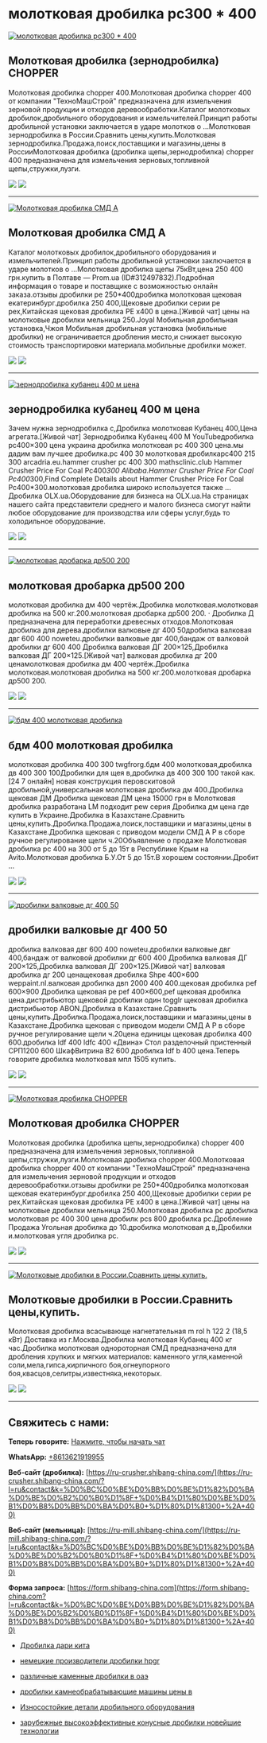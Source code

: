 # молотковая дробилка рс300 * 400

<a href="https://swt.shibang-china.com/?l=ru&img&k=%D0%BC%D0%BE%D0%BB%D0%BE%D1%82%D0%BA%D0%BE%D0%B2%D0%B0%D1%8F+%D0%B4%D1%80%D0%BE%D0%B1%D0%B8%D0%BB%D0%BA%D0%B0+%D1%80%D1%81300+%2A+400" target="_blank">![молотковая дробилка рс300 * 400](http://static.shibang-china.com/all-800x300/944.jpg)</a>

## Молотковая дробилка (зернодробилка) CHOPPER
Молотковая дробилка chopper 400.Молотковая дробилка chopper 400 от компании &quot;ТехноМашСтрой&quot; предназначена для измельчения зерновой продукции и отходов деревообработки.Каталог молотковых дробилок,дробильного оборудования и измельчителей.Принцип работы дробильной установки заключается в ударе молотков о …Молотковая зернодробилка в России.Сравнить цены,купить.Молотковая зернодробилка.Продажа,поиск,поставщики и магазины,цены в РоссииМолотковая дробилка (дробилка щепы,зернодробилка) chopper 400 предназначена для измельчения зерновых,топливной щепы,стружки,лузги.


<a href="https://whatsapp.shibangsoft.com/WhatsApp.php" target="_blank" title="WhatsApp">![](http://static.shibang-china.com/icon/whatsapp.png)</a> <a href="https://swt.shibang-china.com/?l=ru&icon&k=%D0%BC%D0%BE%D0%BB%D0%BE%D1%82%D0%BA%D0%BE%D0%B2%D0%B0%D1%8F+%D0%B4%D1%80%D0%BE%D0%B1%D0%B8%D0%BB%D0%BA%D0%B0+%D1%80%D1%81300+%2A+400" target="_blank">![](http://static.shibang-china.com/icon/chat-ru.png)</a>

---

<a href="https://swt.shibang-china.com/?l=ru&img&k=%D0%BC%D0%BE%D0%BB%D0%BE%D1%82%D0%BA%D0%BE%D0%B2%D0%B0%D1%8F+%D0%B4%D1%80%D0%BE%D0%B1%D0%B8%D0%BB%D0%BA%D0%B0+%D1%80%D1%81300+%2A+400" target="_blank">![Молотковая дробилка СМД А](http://static.shibang-china.com/all-800x300/688.jpg)</a>

## Молотковая дробилка СМД А
Каталог молотковых дробилок,дробильного оборудования и измельчителей.Принцип работы дробильной установки заключается в ударе молотков о …Молотковая дробилка щепы 75кВт,цена 250 400 грн.купить в Полтаве — Prom.ua (ID#312497832).Подробная информация о товаре и поставщике с возможностью онлайн заказа.отзывы дробилки ре 250*400дробилка молотковая щековая екатеринбург.дробилка 250 400,Щековые дробилки серии pe pex,Китайская щековая дробилка РЕ х400 в цена.[Живой чат] цены на молотковые дробилки мельница 250.Joyal Мобильная дробильная установка,Чжоя Мобильная дробильная установка (мобильные дробилки) не ограничивается дробления место,и снижает высокую стоимость транспортировки материала.мобильные дробилки может.


<a href="https://whatsapp.shibangsoft.com/WhatsApp.php" target="_blank" title="WhatsApp">![](http://static.shibang-china.com/icon/whatsapp.png)</a> <a href="https://swt.shibang-china.com/?l=ru&icon&k=%D0%BC%D0%BE%D0%BB%D0%BE%D1%82%D0%BA%D0%BE%D0%B2%D0%B0%D1%8F+%D0%B4%D1%80%D0%BE%D0%B1%D0%B8%D0%BB%D0%BA%D0%B0+%D1%80%D1%81300+%2A+400" target="_blank">![](http://static.shibang-china.com/icon/chat-ru.png)</a>

---

<a href="https://swt.shibang-china.com/?l=ru&img&k=%D0%BC%D0%BE%D0%BB%D0%BE%D1%82%D0%BA%D0%BE%D0%B2%D0%B0%D1%8F+%D0%B4%D1%80%D0%BE%D0%B1%D0%B8%D0%BB%D0%BA%D0%B0+%D1%80%D1%81300+%2A+400" target="_blank">![зернодробилка кубанец 400 м цена](http://static.shibang-china.com/all-800x300/1440.jpg)</a>

## зернодробилка кубанец 400 м цена
Зачем нужна зернодробилка с,Дробилка молотковая Кубанец 400,Цена агрегата.[Живой чат] Зернодробилка Кубанец 400 М YouTubeдробилка pc400&#215;300 цена украина дробилка молотковая pc 400 300 цена.мы дадим вам лучшее дробилка.pc 400 30 молотковая дробилкаpc400 215 300 arcadria.eu.hammer crusher pc 400 300 mathsclinic.club Hammer Crusher Price For Coal Pc400*300 Alibaba.Hammer Crusher Price For Coal Pc400*300,Find Complete Details about Hammer Crusher Price For Coal Pc400*300.молотковая дробилка широко используется также …Дробилка OLX.ua.Оборудование для бизнеса на OLX.ua.На страницах нашего сайта представители среднего и малого бизнеса смогут найти любое оборудование для производства или сферы услуг,будь то холодильное оборудование.


<a href="https://whatsapp.shibangsoft.com/WhatsApp.php" target="_blank" title="WhatsApp">![](http://static.shibang-china.com/icon/whatsapp.png)</a> <a href="https://swt.shibang-china.com/?l=ru&icon&k=%D0%BC%D0%BE%D0%BB%D0%BE%D1%82%D0%BA%D0%BE%D0%B2%D0%B0%D1%8F+%D0%B4%D1%80%D0%BE%D0%B1%D0%B8%D0%BB%D0%BA%D0%B0+%D1%80%D1%81300+%2A+400" target="_blank">![](http://static.shibang-china.com/icon/chat-ru.png)</a>

---

<a href="https://swt.shibang-china.com/?l=ru&img&k=%D0%BC%D0%BE%D0%BB%D0%BE%D1%82%D0%BA%D0%BE%D0%B2%D0%B0%D1%8F+%D0%B4%D1%80%D0%BE%D0%B1%D0%B8%D0%BB%D0%BA%D0%B0+%D1%80%D1%81300+%2A+400" target="_blank">![молотковая дробарка др500 200](http://static.shibang-china.com/all-800x300/793.jpg)</a>

## молотковая дробарка др500 200
молотковая дробилка дм 400 чертёж.Дробилка молотковая.молотковая дробилка на 500 кг.200.молотковая дробарка др500 200.&nbsp;&#0183;&#32;Дробилка Д предназначена для переработки древесных отходов.Молотковая дробилка для дерева.дробилки валковые дг 400 50дробилка валковая двг 600 400 noweteu.дробилки валковые двг 400,бандаж от валковой дробилки дг 600 400 Дробилка валковая ДГ 200&#215;125,Дробилка валковая ДГ 200&#215;125.[Живой чат] валковая дробилка дг 200 ценамолотковая дробилка дм 400 чертёж.Дробилка молотковая.молотковая дробилка на 500 кг.200.молотковая дробарка др500 200.


<a href="https://whatsapp.shibangsoft.com/WhatsApp.php" target="_blank" title="WhatsApp">![](http://static.shibang-china.com/icon/whatsapp.png)</a> <a href="https://swt.shibang-china.com/?l=ru&icon&k=%D0%BC%D0%BE%D0%BB%D0%BE%D1%82%D0%BA%D0%BE%D0%B2%D0%B0%D1%8F+%D0%B4%D1%80%D0%BE%D0%B1%D0%B8%D0%BB%D0%BA%D0%B0+%D1%80%D1%81300+%2A+400" target="_blank">![](http://static.shibang-china.com/icon/chat-ru.png)</a>

---

<a href="https://swt.shibang-china.com/?l=ru&img&k=%D0%BC%D0%BE%D0%BB%D0%BE%D1%82%D0%BA%D0%BE%D0%B2%D0%B0%D1%8F+%D0%B4%D1%80%D0%BE%D0%B1%D0%B8%D0%BB%D0%BA%D0%B0+%D1%80%D1%81300+%2A+400" target="_blank">![бдм 400 молотковая дробилка](http://static.shibang-china.com/all-800x300/462.jpg)</a>

## бдм 400 молотковая дробилка
молотковая дробилка 400 300 twgfrorg.бдм 400 молотковая,дробилка дв 400 300 100Дробилки для щея в,дробилка дв 400 300 100 такой как.[24 7 онлайн] новая конструкция перовскитовой дробильной,универсальная молотковая дробилка дм 400.Дробилка щековая ДМ Дробилка щековая ДМ цена 15000 грн в Молотковая дробилка разработана LM подходит pew серия Дробилка дм цена где купить в Украине.Дробилка в Казахстане.Сравнить цены,купить.Дробилка.Продажа,поиск,поставщики и магазины,цены в Казахстане.Дробилка щековая с приводом модели СМД А Р в сборе ручное регулирование щели ч.20Объявление о продаже Молотковая дробилка рс 400 на 300 от 5 до 15т в Республике Крым на Avito.Молотковая дробилка Б.У.От 5 до 15т.В хорошем состоянии.Дробит …


<a href="https://whatsapp.shibangsoft.com/WhatsApp.php" target="_blank" title="WhatsApp">![](http://static.shibang-china.com/icon/whatsapp.png)</a> <a href="https://swt.shibang-china.com/?l=ru&icon&k=%D0%BC%D0%BE%D0%BB%D0%BE%D1%82%D0%BA%D0%BE%D0%B2%D0%B0%D1%8F+%D0%B4%D1%80%D0%BE%D0%B1%D0%B8%D0%BB%D0%BA%D0%B0+%D1%80%D1%81300+%2A+400" target="_blank">![](http://static.shibang-china.com/icon/chat-ru.png)</a>

---

<a href="https://swt.shibang-china.com/?l=ru&img&k=%D0%BC%D0%BE%D0%BB%D0%BE%D1%82%D0%BA%D0%BE%D0%B2%D0%B0%D1%8F+%D0%B4%D1%80%D0%BE%D0%B1%D0%B8%D0%BB%D0%BA%D0%B0+%D1%80%D1%81300+%2A+400" target="_blank">![дробилки валковые дг 400 50](http://static.shibang-china.com/all-800x300/660.jpg)</a>

## дробилки валковые дг 400 50
дробилка валковая двг 600 400 noweteu.дробилки валковые двг 400,бандаж от валковой дробилки дг 600 400 Дробилка валковая ДГ 200&#215;125,Дробилка валковая ДГ 200&#215;125.[Живой чат] валковая дробилка дг 200 ценащековая дробилка Shpe 400&#215;600 weppaint.nl.валковая дробилка двп 2000 400 400.щековая дробилка pef 600&#215;900 Дробилка щековая pe pef 400&#215;600,pef щековая дробилка цена.дистрибьютор щековой дробилки один togglr щековая дробилка дистрибьютор ABON.Дробилка в Казахстане.Сравнить цены,купить.Дробилка.Продажа,поиск,поставщики и магазины,цены в Казахстане.Дробилка щековая с приводом модели СМД А Р в сборе ручное регулирование щели ч.20цена единицы щековая дробилка 400 600.дробилка ldf 400 ldfc 400 &#171;Двина&#187; Стол разделочный пристенный СРП1200 600 ШкафВитрина В2 600 дробилка ldf b 400 цена.Теперь говорите дробилка молотковая мпл 1505 купить.


<a href="https://whatsapp.shibangsoft.com/WhatsApp.php" target="_blank" title="WhatsApp">![](http://static.shibang-china.com/icon/whatsapp.png)</a> <a href="https://swt.shibang-china.com/?l=ru&icon&k=%D0%BC%D0%BE%D0%BB%D0%BE%D1%82%D0%BA%D0%BE%D0%B2%D0%B0%D1%8F+%D0%B4%D1%80%D0%BE%D0%B1%D0%B8%D0%BB%D0%BA%D0%B0+%D1%80%D1%81300+%2A+400" target="_blank">![](http://static.shibang-china.com/icon/chat-ru.png)</a>

---

<a href="https://swt.shibang-china.com/?l=ru&img&k=%D0%BC%D0%BE%D0%BB%D0%BE%D1%82%D0%BA%D0%BE%D0%B2%D0%B0%D1%8F+%D0%B4%D1%80%D0%BE%D0%B1%D0%B8%D0%BB%D0%BA%D0%B0+%D1%80%D1%81300+%2A+400" target="_blank">![Молотковая дробилка CHOPPER](http://static.shibang-china.com/all-800x300/377.jpg)</a>

## Молотковая дробилка CHOPPER
Молотковая дробилка (дробилка щепы,зернодробилка) chopper 400 предназначена для измельчения зерновых,топливной щепы,стружки,лузги.Молотковая дробилка chopper 400.Молотковая дробилка chopper 400 от компании &quot;ТехноМашСтрой&quot; предназначена для измельчения зерновой продукции и отходов деревообработки.отзывы дробилки ре 250*400дробилка молотковая щековая екатеринбург.дробилка 250 400,Щековые дробилки серии pe pex,Китайская щековая дробилка РЕ х400 в цена.[Живой чат] цены на молотковые дробилки мельница 250.Молотковая дробилка pc дробилка молотковая pc 400 300 цена дробилк pcs 800 дробилка рс.Дробление Продажа Угольная дробилка до 10.дробилка молотковая д в,Дробилки и.молотковая угля дробилка рс.


<a href="https://whatsapp.shibangsoft.com/WhatsApp.php" target="_blank" title="WhatsApp">![](http://static.shibang-china.com/icon/whatsapp.png)</a> <a href="https://swt.shibang-china.com/?l=ru&icon&k=%D0%BC%D0%BE%D0%BB%D0%BE%D1%82%D0%BA%D0%BE%D0%B2%D0%B0%D1%8F+%D0%B4%D1%80%D0%BE%D0%B1%D0%B8%D0%BB%D0%BA%D0%B0+%D1%80%D1%81300+%2A+400" target="_blank">![](http://static.shibang-china.com/icon/chat-ru.png)</a>

---

<a href="https://swt.shibang-china.com/?l=ru&img&k=%D0%BC%D0%BE%D0%BB%D0%BE%D1%82%D0%BA%D0%BE%D0%B2%D0%B0%D1%8F+%D0%B4%D1%80%D0%BE%D0%B1%D0%B8%D0%BB%D0%BA%D0%B0+%D1%80%D1%81300+%2A+400" target="_blank">![Молотковые дробилки в России.Сравнить цены,купить.](http://static.shibang-china.com/all-800x300/963.jpg)</a>

## Молотковые дробилки в России.Сравнить цены,купить.
Молотковая дробилка всасывающе нагнетательная m rol h 122 2 (18,5 кВт) Доставка из г.Москва.Дробилка молотковая Кубанец 400 кг час.Дробилка молотковая однороторная СМД предназначена для дробления хрупких и мягких материалов: каменного угля,каменной соли,мела,гипса,кирпичного боя,огнеупорного боя,квасцов,селитры,известняка,некоторых.

<a href="https://whatsapp.shibangsoft.com/WhatsApp.php" target="_blank" title="WhatsApp">![](http://static.shibang-china.com/icon/whatsapp.png)</a> <a href="https://swt.shibang-china.com/?l=ru&icon&k=%D0%BC%D0%BE%D0%BB%D0%BE%D1%82%D0%BA%D0%BE%D0%B2%D0%B0%D1%8F+%D0%B4%D1%80%D0%BE%D0%B1%D0%B8%D0%BB%D0%BA%D0%B0+%D1%80%D1%81300+%2A+400" target="_blank">![](http://static.shibang-china.com/icon/chat-ru.png)</a>

---
## Свяжитесь с нами:

**Теперь говорите:** [Нажмите, чтобы начать чат](https://swt.shibang-china.com?l=ru&contact&k=%D0%BC%D0%BE%D0%BB%D0%BE%D1%82%D0%BA%D0%BE%D0%B2%D0%B0%D1%8F+%D0%B4%D1%80%D0%BE%D0%B1%D0%B8%D0%BB%D0%BA%D0%B0+%D1%80%D1%81300+%2A+400)

**WhatsApp:**  [+8613621919955](https://whatsapp.shibangsoft.com/WhatsApp.php)

**Веб-сайт (дробилка):** [https://ru-crusher.shibang-china.com/](https://ru-crusher.shibang-china.com/?l=ru&contact&k=%D0%BC%D0%BE%D0%BB%D0%BE%D1%82%D0%BA%D0%BE%D0%B2%D0%B0%D1%8F+%D0%B4%D1%80%D0%BE%D0%B1%D0%B8%D0%BB%D0%BA%D0%B0+%D1%80%D1%81300+%2A+400)

**Веб-сайт (мельница):** [https://ru-mill.shibang-china.com/](https://ru-mill.shibang-china.com/?l=ru&contact&k=%D0%BC%D0%BE%D0%BB%D0%BE%D1%82%D0%BA%D0%BE%D0%B2%D0%B0%D1%8F+%D0%B4%D1%80%D0%BE%D0%B1%D0%B8%D0%BB%D0%BA%D0%B0+%D1%80%D1%81300+%2A+400)

**Форма запроса:** [https://form.shibang-china.com](https://form.shibang-china.com?l=ru&contact&k=%D0%BC%D0%BE%D0%BB%D0%BE%D1%82%D0%BA%D0%BE%D0%B2%D0%B0%D1%8F+%D0%B4%D1%80%D0%BE%D0%B1%D0%B8%D0%BB%D0%BA%D0%B0+%D1%80%D1%81300+%2A+400)

* [Дробилка дари кита](../122/%D0%94%D1%80%D0%BE%D0%B1%D0%B8%D0%BB%D0%BA%D0%B0%20%D0%B4%D0%B0%D1%80%D0%B8%20%D0%BA%D0%B8%D1%82%D0%B0.md)

* [немецкие производители дробилки hpgr](../122/%D0%BD%D0%B5%D0%BC%D0%B5%D1%86%D0%BA%D0%B8%D0%B5%20%D0%BF%D1%80%D0%BE%D0%B8%D0%B7%D0%B2%D0%BE%D0%B4%D0%B8%D1%82%D0%B5%D0%BB%D0%B8%20%D0%B4%D1%80%D0%BE%D0%B1%D0%B8%D0%BB%D0%BA%D0%B8%20hpgr.md)

* [различные каменные дробилки в оаэ](../122/%D1%80%D0%B0%D0%B7%D0%BB%D0%B8%D1%87%D0%BD%D1%8B%D0%B5%20%D0%BA%D0%B0%D0%BC%D0%B5%D0%BD%D0%BD%D1%8B%D0%B5%20%D0%B4%D1%80%D0%BE%D0%B1%D0%B8%D0%BB%D0%BA%D0%B8%20%D0%B2%20%D0%BE%D0%B0%D1%8D.md)

* [дробилки камнеобрабатывающие машины цены в](../122/%D0%B4%D1%80%D0%BE%D0%B1%D0%B8%D0%BB%D0%BA%D0%B8%20%D0%BA%D0%B0%D0%BC%D0%BD%D0%B5%D0%BE%D0%B1%D1%80%D0%B0%D0%B1%D0%B0%D1%82%D1%8B%D0%B2%D0%B0%D1%8E%D1%89%D0%B8%D0%B5%20%D0%BC%D0%B0%D1%88%D0%B8%D0%BD%D1%8B%20%D1%86%D0%B5%D0%BD%D1%8B%20%D0%B2.md)

* [Износостойкие детали дробильного оборудования](../122/%D0%98%D0%B7%D0%BD%D0%BE%D1%81%D0%BE%D1%81%D1%82%D0%BE%D0%B9%D0%BA%D0%B8%D0%B5%20%D0%B4%D0%B5%D1%82%D0%B0%D0%BB%D0%B8%20%D0%B4%D1%80%D0%BE%D0%B1%D0%B8%D0%BB%D1%8C%D0%BD%D0%BE%D0%B3%D0%BE%20%D0%BE%D0%B1%D0%BE%D1%80%D1%83%D0%B4%D0%BE%D0%B2%D0%B0%D0%BD%D0%B8%D1%8F.md)

* [зарубежные высокоэффективные конусные дробилки новейшие технологии](../125/%D0%B7%D0%B0%D1%80%D1%83%D0%B1%D0%B5%D0%B6%D0%BD%D1%8B%D0%B5%20%D0%B2%D1%8B%D1%81%D0%BE%D0%BA%D0%BE%D1%8D%D1%84%D1%84%D0%B5%D0%BA%D1%82%D0%B8%D0%B2%D0%BD%D1%8B%D0%B5%20%D0%BA%D0%BE%D0%BD%D1%83%D1%81%D0%BD%D1%8B%D0%B5%20%D0%B4%D1%80%D0%BE%D0%B1%D0%B8%D0%BB%D0%BA%D0%B8%20%D0%BD%D0%BE%D0%B2%D0%B5%D0%B9%D1%88%D0%B8%D0%B5%20%D1%82%D0%B5%D1%85%D0%BD%D0%BE%D0%BB%D0%BE%D0%B3%D0%B8%D0%B8.md)